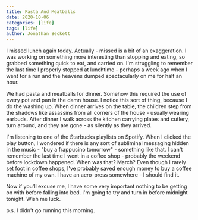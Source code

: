 ```yaml
---
title: Pasta And Meatballs
date: 2020-10-06
categories: [life]
tags: [life]
author: Jonathan Beckett
---
```


I missed lunch again today. Actually - missed is a bit of an exaggeration. I was working on something more interesting than stopping and eating, so grabbed something quick to eat, and carried on. I'm struggling to remember the last time I properly stopped at lunchtime - perhaps a week ago when I went for a run and the heavens dumped spectacularly on me for half an hour.

We had pasta and meatballs for dinner. Somehow this required the use of every pot and pan in the damn house. I notice this sort of thing, because I do the washing up. When dinner arrives on the table, the children step from the shadows like assassins from all corners of the house - usually wearing earbuds. After dinner I walk across the kitchen carrying plates and cutlery, turn around, and they are gone - as silently as they arrived.

I'm listening to one of the Starbucks playlists on Spotify. When I clicked the play button, I wondered if there is any sort of subliminal messaging hidden in the music - "buy a frappucino tomorrow" - something like that. I can't remember the last time I went in a coffee shop - probably the weekend before lockdown happened. When was that? March? Even though I rarely set foot in coffee shops, I've probably saved enough money to buy a coffee machine of my own. I have an aero-press somewhere - I should find it.

Now if you'll excuse me, I have some very important nothing to be getting on with before falling into bed. I'm going to try and turn in before midnight tonight. Wish me luck.

p.s. I didn't go running this morning.